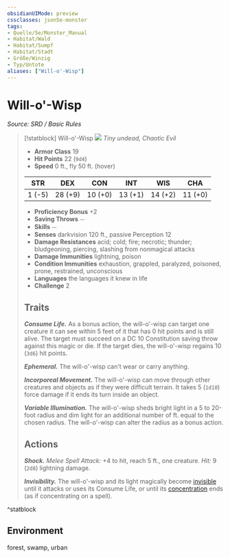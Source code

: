 ```yaml
---
obsidianUIMode: preview
cssclasses: json5e-monster
tags:
- Quelle/5e/Monster_Manual
- Habitat/Wald
- Habitat/Sumpf
- Habitat/Stadt
- Größe/Winzig
- Typ/Untote
aliases: ["Will-o'-Wisp"]
---
```

# Will-o'-Wisp
*Source: SRD / Basic Rules*  

> [!statblock] Will-o'-Wisp
> ![](compendium/bestiary/undead/token/will-o-wisp.png#token)
> *Tiny undead, Chaotic Evil*
> 
> - **Armor Class** 19 
> - **Hit Points** 22 (`9d4`)
> - **Speed** 0 ft., fly 50 ft. (hover)
> 
> |STR|DEX|CON|INT|WIS|CHA|
> |:---:|:---:|:---:|:---:|:---:|:---:|
> | 1 (-5)|28 (+9)|10 (+0)|13 (+1)|14 (+2)|11 (+0)|
> 
> - **Proficiency Bonus** +2
> - **Saving Throws** ⏤
> - **Skills** ⏤
> - **Senses** darkvision 120 ft., passive Perception 12
> - **Damage Resistances** acid; cold; fire; necrotic; thunder; bludgeoning, piercing, slashing from nonmagical attacks
> - **Damage Immunities** lightning, poison
> - **Condition Immunities** exhaustion, grappled, paralyzed, poisoned, prone, restrained, unconscious
> - **Languages** the languages it knew in life
> - **Challenge** 2
> 
> ## Traits
> 
> ***Consume Life.*** As a bonus action, the will-o'-wisp can target one creature it can see within 5 feet of it that has 0 hit points and is still alive. The target must succeed on a DC 10 Constitution saving throw against this magic or die. If the target dies, the will-o'-wisp regains 10 (`3d6`) hit points.
> 
> ***Ephemeral.*** The will-o'-wisp can't wear or carry anything.
> 
> ***Incorporeal Movement.*** The will-o'-wisp can move through other creatures and objects as if they were difficult terrain. It takes 5 (`1d10`) force damage if it ends its turn inside an object.
> 
> ***Variable Illumination.*** The will-o'-wisp sheds bright light in a 5 to 20-foot radius and dim light for an additional number of ft. equal to the chosen radius. The will-o'-wisp can alter the radius as a bonus action.
> 
> ## Actions
> 
> ***Shock.*** *Melee Spell Attack:* +4 to hit, reach 5 ft., one creature. *Hit:* 9 (`2d8`) lightning damage.
> 
> ***Invisibility.*** The will-o'-wisp and its light magically become [invisible](rules/conditions.md#invisible) until it attacks or uses its Consume Life, or until its [concentration](rules/conditions.md#concentration) ends (as if concentrating on a spell).

^statblock

## Environment

forest, swamp, urban